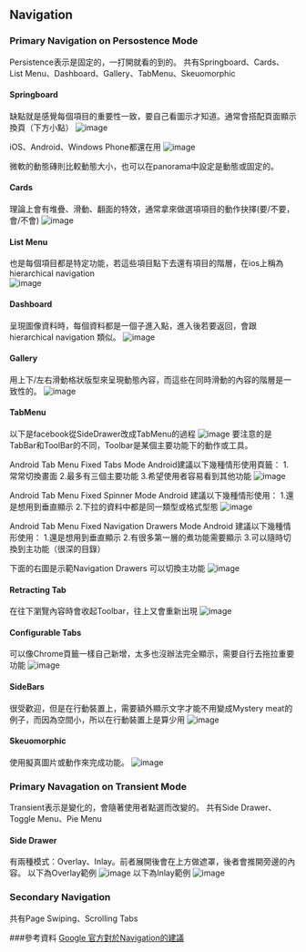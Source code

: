 
## Navigation

### Primary Navigation on Persostence Mode
Persistence表示是固定的，一打開就看的到的。
共有Springboard、Cards、List Menu、Dashboard、Gallery、TabMenu、Skeuomorphic

#### Springboard
缺點就是感覺每個項目的重要性一致，要自己看圖示才知道。通常會搭配頁面顯示換頁（下方小點）
![image](https://farm8.staticflickr.com/7457/15926086034_17e8ba47d4_o.png)

iOS、Android、Windows Phone都還在用
![image](https://farm8.staticflickr.com/7329/16361208830_5c5f50373a_o.png)

微軟的動態磚則比較動態大小，也可以在panorama中設定是動態或固定的。

#### Cards
理論上會有堆疊、滑動、翻面的特效，通常拿來做選項項目的動作抉擇(要/不要，會/不會)
![image](https://farm9.staticflickr.com/8597/15926180374_478579098a_o.png)

#### List Menu
也是每個項目都是特定功能，若這些項目點下去還有項目的階層，在ios上稱為hierarchical navigation  
![image](https://farm8.staticflickr.com/7398/16522834196_c837e96f26_o.png)

#### Dashboard
呈現圖像資料時，每個資料都是一個子進入點，進入後若要返回，會跟hierarchical navigation 類似。
![image](https://farm8.staticflickr.com/7420/16363033477_e48cfc93fb_o.png)

#### Gallery
用上下/左右滑動格狀版型來呈現動態內容，而這些在同時滑動的內容的階層是一致性的。
![image](https://farm8.staticflickr.com/7328/16547544151_c796ef6aa3_o.png)

#### TabMenu
以下是facebook從SideDrawer改成TabMenu的過程
![image](https://farm8.staticflickr.com/7410/16363161379_96c51dcc2c_o.png)
要注意的是TabBar和ToolBar的不同，Toolbar是某個主要功能下的動作或工具。


Android Tab Menu Fixed Tabs Mode
Android建議以下幾種情形使用頁籤：
1.常常切換畫面
2.最多有三個主要功能
3.希望使用者容易看到其他功能
![image](https://farm9.staticflickr.com/8677/15927035894_c0d0bf84ee_o.png)


Android Tab Menu Fixed Spinner Mode
Android 建議以下幾種情形使用：
1.還是想用到垂直顯示
2.下拉的資料中都是同一類型或格式型態
![image](https://farm8.staticflickr.com/7430/16363745407_4e0a5edf7c_o.png)


Android Tab Menu Fixed Navigation Drawers Mode
Android 建議以下幾種情形使用：
1.還是想用到垂直顯示
2.有很多第一層的煮功能需要顯示
3.可以隨時切換到主功能（很深的目錄）

下面的右圖是示範Navigation Drawers 可以切換主功能
![image](https://farm8.staticflickr.com/7449/16363382229_2c2dc8026f_o.png)


#### Retracting Tab
在往下瀏覽內容時會收起Toolbar，往上又會重新出現
![image](https://farm8.staticflickr.com/7324/15927239254_fc7118ba48_o.png)

#### Configurable Tabs
可以像Chrome頁籤一樣自己新增，太多也沒辦法完全顯示，需要自行去拖拉重要功能
![image](https://farm9.staticflickr.com/8673/16548154991_f8b7a63ceb_o.png)

#### SideBars
很受歡迎，但是在行動裝置上，需要額外顯示文字才能不用變成Mystery meat的例子，而因為空間小，所以在行動裝置上是算少用
![image](https://farm8.staticflickr.com/7284/15927283654_43febddb7b_o.png)

#### Skeuomorphic
使用擬真圖片或動作來完成功能。
![image](https://farm9.staticflickr.com/8619/16362214688_751e2f2b1d_o.png)

### Primary Navagation on Transient Mode
Transient表示是變化的，會隨著使用者點選而改變的。
共有Side Drawer、Toggle Menu、Pie Menu

#### Side Drawer
有兩種模式：Overlay、Inlay。前者展開後會在上方做遮罩，後者會推開旁邊的內容。
以下為Overlay範例
![image](https://farm8.staticflickr.com/7381/16559252405_67c3a1d86b_o.png)
以下為Inlay範例 
![image](https://farm8.staticflickr.com/7348/15939067683_8fb8cb57f5_o.png)

### Secondary Navigation
共有Page Swiping、Scrolling Tabs




###參考資料
[Google 官方對於Navigation的建議](http://developer.android.com/intl/zh-tw/design/patterns/app-structure.html)